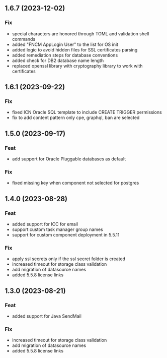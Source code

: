 ## 1.6.7 (2023-12-02)

### Fix

- special characters are honored through TOML and validation shell commands
- added "FNCM AppLogin User" to the list for OS init
- added logic to avoid hidden files for SSL certificates parsing
- added remediation steps for database conventions
- added check for DB2 database name length
- replaced openssl library with cryptography library to work with certificates

## 1.6.1 (2023-09-22)

### Fix

- fixed ICN Oracle SQL template to include CREATE TRIGGER permissions
- fix to add content pattern only cpe, graphql, ban are selected

## 1.5.0 (2023-09-17)

### Feat

- add support for Oracle Pluggable databases as default

### Fix

- fixed missing key when component not selected for postgres

## 1.4.0 (2023-08-28)

### Feat

- added support for ICC for email
- support custom task manager group names
- support for custom component deployment in 5.5.11

### Fix

- apply ssl secrets only if the ssl secret folder is created
- increased timeout for storage class validation
- add migration of datasource names
- added 5.5.8 license links

## 1.3.0 (2023-08-21)

### Feat

- added support for Java SendMail

### Fix

- increased timeout for storage class validation
- add migration of datasource names
- added 5.5.8 license links
